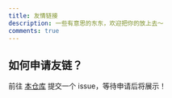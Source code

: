 ```yaml
---
title: 友情链接
description: 一些有意思的东东，欢迎把你的放上去～
comments: true
---
```


## 如何申请友链？

前往 [本仓库](https://github.com/frederickBun/friends) 提交一个 issue，等待申请后将展示！
